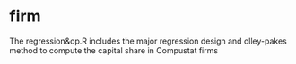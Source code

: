 # firm

The regression&op.R includes the major regression design and olley-pakes method to compute the capital share in Compustat firms 
